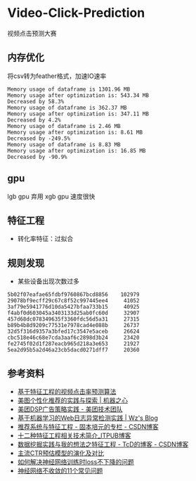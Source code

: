 # Video-Click-Prediction
视频点击预测大赛

## 内存优化

将csv转为feather格式，加速IO速率

```text
Memory usage of dataframe is 1301.96 MB
Memory usage after optimization is: 543.34 MB
Decreased by 58.3%
Memory usage of dataframe is 362.37 MB
Memory usage after optimization is: 347.11 MB
Decreased by 4.2%
Memory usage of dataframe is 2.46 MB
Memory usage after optimization is: 8.61 MB
Decreased by -249.5%
Memory usage of dataframe is 8.83 MB
Memory usage after optimization is: 16.85 MB
Decreased by -90.9%
```
## gpu
lgb gpu 弃用
xgb gpu 速度很快


## 特征工程

- 转化率特征：过拟合

## 规则发现
- 某些设备出现次数过多

```text
5b02f07eafae65fdbf9760867bcd8856    102979
29078bf9ecff29c67c8f52c997445ee4     41052
3af79e5941776d10da5427bfaa733b15     40925
f4abf0d603045a3403133d25ab0fc60d     32907
457d68dc078349635f3360fdc56d5a31     27315
b89b4b8d9209c77531e7978cad4e088b     26737
32d5f316d9357a3bfed17c3547e5aceb     26624
cbc518e46c68e7cda3aaf6c2898d3b24     23420
fe2745f02d1f287eacb965d218a3e653     21927
5ea2d95b5a2d46a23cb5dacd0271dff7     20360

```

## 参考资料
- [基于特征工程的视频点击率预测算法](http://xblk.ecnu.edu.cn/CN/html/20180309.htm)
- [美图个性化推荐的实践与探索 | 机器之心 ](https://www.jiqizhixin.com/articles/2018-06-27-10)
- [美团DSP广告策略实践 - 美团技术团队](https://tech.meituan.com/2017/05/05/mt-dsp.html)
- [基于机器学习的Web日志异常检测实践 | Wz's Blog ](https://www.wzsite.cn/2018/10/22/%E5%9F%BA%E4%BA%8E%E6%9C%BA%E5%99%A8%E5%AD%A6%E4%B9%A0%E7%9A%84Web%E6%97%A5%E5%BF%97%E5%BC%82%E5%B8%B8%E6%A3%80%E6%B5%8B%E5%AE%9E%E8%B7%B5/)
- [推荐系统与特征工程 - 固本培元的专栏 - CSDN博客 ](https://blog.csdn.net/gubenpeiyuan/article/details/80834099)
- [十二种特征工程相关技术简介_ITPUB博客 ](http://blog.itpub.net/29829936/viewspace-2648602/)
- [数据挖掘实践与我的想法之特征工程 - TcD的博客 - CSDN博客  ](https://blog.csdn.net/u011094454/article/details/78572417)
- [主流CTR预估模型的演化及对比 ](https://zhuanlan.zhihu.com/p/35465875)
- [如何解决神经网络训练时loss不下降的问题](https://blog.ailemon.me/2019/02/26/solution-to-loss-doesnt-drop-in-nn-train/)
- [神经网络不收敛的11个常见问题](https://zhuanlan.zhihu.com/p/36369878)